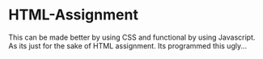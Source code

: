 # HTML-Assignment

This can be made better by using CSS and functional by using Javascript. 
As its just for the sake of HTML assignment. Its programmed this ugly...
